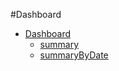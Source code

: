 #Dashboard

* [Dashboard](Dashboard.md)
  * [summary](Dashboard.md#summary)
  * [summaryByDate](Dashboard.md#summaryByDate)
